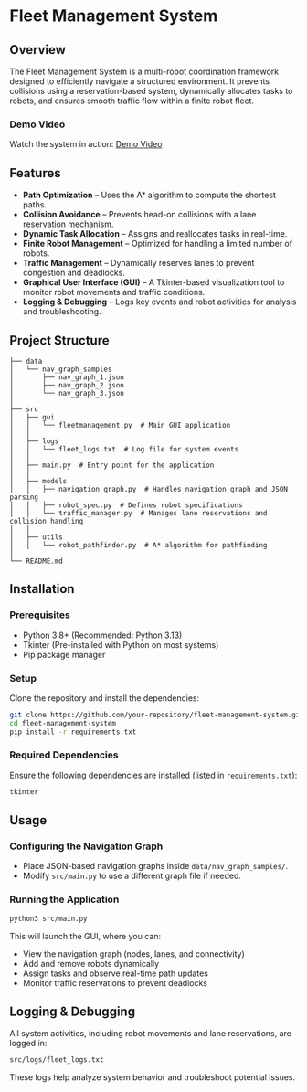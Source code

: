 # Fleet Management System

## Overview
The Fleet Management System is a multi-robot coordination framework designed to efficiently navigate a structured environment. It prevents collisions using a reservation-based system, dynamically allocates tasks to robots, and ensures smooth traffic flow within a finite robot fleet.

### Demo Video
Watch the system in action: [Demo Video](https://drive.google.com/file/d/1ERsoPKPq1699kIbkUajCJkFb7umSyccb/view?usp=sharing)

## Features
- **Path Optimization** – Uses the A* algorithm to compute the shortest paths.
- **Collision Avoidance** – Prevents head-on collisions with a lane reservation mechanism.
- **Dynamic Task Allocation** – Assigns and reallocates tasks in real-time.
- **Finite Robot Management** – Optimized for handling a limited number of robots.
- **Traffic Management** – Dynamically reserves lanes to prevent congestion and deadlocks.
- **Graphical User Interface (GUI)** – A Tkinter-based visualization tool to monitor robot movements and traffic conditions.
- **Logging & Debugging** – Logs key events and robot activities for analysis and troubleshooting.

## Project Structure
```
├── data
│   └── nav_graph_samples
│       ├── nav_graph_1.json
│       ├── nav_graph_2.json
│       └── nav_graph_3.json
│
├── src
│   ├── gui
│   │   └── fleetmanagement.py  # Main GUI application
│   │
│   ├── logs
│   │   └── fleet_logs.txt  # Log file for system events
│   │
│   ├── main.py  # Entry point for the application
│   │
│   ├── models
│   │   ├── navigation_graph.py  # Handles navigation graph and JSON parsing
│   │   ├── robot_spec.py  # Defines robot specifications
│   │   └── traffic_manager.py  # Manages lane reservations and collision handling
│   │
│   ├── utils
│   │   └── robot_pathfinder.py  # A* algorithm for pathfinding
│
└── README.md
```

## Installation

### Prerequisites
- Python 3.8+ (Recommended: Python 3.13)
- Tkinter (Pre-installed with Python on most systems)
- Pip package manager

### Setup
Clone the repository and install the dependencies:
```sh
git clone https://github.com/your-repository/fleet-management-system.git
cd fleet-management-system
pip install -r requirements.txt
```

### Required Dependencies
Ensure the following dependencies are installed (listed in `requirements.txt`):
```sh
tkinter
```

## Usage

### Configuring the Navigation Graph
- Place JSON-based navigation graphs inside `data/nav_graph_samples/`.
- Modify `src/main.py` to use a different graph file if needed.

### Running the Application
```sh
python3 src/main.py
```
This will launch the GUI, where you can:
- View the navigation graph (nodes, lanes, and connectivity)
- Add and remove robots dynamically
- Assign tasks and observe real-time path updates
- Monitor traffic reservations to prevent deadlocks

## Logging & Debugging
All system activities, including robot movements and lane reservations, are logged in:
```sh
src/logs/fleet_logs.txt
```
These logs help analyze system behavior and troubleshoot potential issues.

